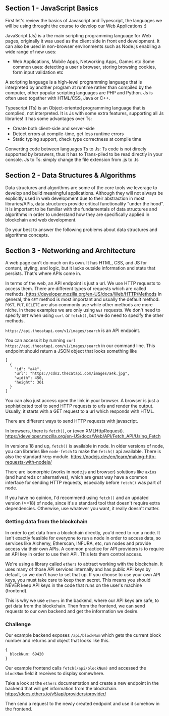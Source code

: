 ## Section 1 - JavaScript Basics

First let's review the basics of Javascript and Typescript, the languages we will be using throught the course to develop our Web Applications :)

JavaScript (Js) is a the main scripting programming language for Web pages, originally it was used as the client side in front end development. It can also be used in non-browser environments such as Node.js enabling a wide range of new uses:

- Web Applications, Mobile Apps, Networking Apps, Games etc
  Some common uses: detecting a user's browser, storing browsing cookies, form input validation etc

A scripting language is a high-level programming language that is interpreted by another program at runtime rather than compiled by the computer, other popular scripting languages are PHP and Python. Js is often used together with HTML/CSS, Java or C++.

Typescript (Ts) is an Object-oriented programming language that is complied, not interpreted. It is Js with some extra features, supporting all Js libraries! It has some advantages over Ts:

- Create both client-side and server-side
- Detect errors at compile-time, get less runtime errors
- Static typing support, check type correctness at compile time

Converting code between languages
Ts to Js: Ts code is not direcly supported by broswers, thus it has to Trans-piled to be read directly in your console.
Js to Ts: simply change the file extension from .js to .ts

## Section 2 - Data Structures & Algorithms

Data structures and algorithms are some of the core tools we leverage to develop and build meaningful applications. Although they will not always be explicitly used in web development due to their abstraction in most libraries/APIs, data structures provide critical functionality "under the hood". It is important to be familiar with the fundamentals of data structures and algorithms in order to understand how they are specifically applied in blockchain and web development.

Do your best to answer the following problems about data structures and algorithms concepts.

## Section 3 - Networking and Architecture

A web page can't do much on its own. It has HTML, CSS, and JS for content, styling, and logic, but it lacks outside information and state that persists. That's where APIs come in.

In terms of the web, an API endpoint is just a url. We use HTTP requests to access them. There are different types of requests which are called methods. https://developer.mozilla.org/en-US/docs/Web/HTTP/Methods
In general, the `GET` method is most important and usually the default method. `POST`, `PUT`, `DELETE` are also commonly use while other methods are more niche. In these examples we are only using `GET` requests. We don't need to specify `GET` when using `curl` or `fetch()`, but we do need to specify the other methods.

`https://api.thecatapi.com/v1/images/search` is an API endpoint.

You can access it by running `curl https://api.thecatapi.com/v1/images/search` in our command line. This endpoint should return a JSON object that looks something like

```
[
  {
    "id": "a4k",
    "url": "https://cdn2.thecatapi.com/images/a4k.jpg",
    "width": 450,
    "height": 361
  }
]
```

You can also just access open the link in your browser. A browser is just a sophisticated tool to send HTTP requests to urls and render the output. Usually, it starts with a GET request to a url which responds with HTML.

There are different ways to send HTTP requests with javascript.

In browsers, there is `fetch()`, or (even XMLHttpRequest).
https://developer.mozilla.org/en-US/docs/Web/API/Fetch_API/Using_Fetch

In versions 18 and up, `fetch()` is available in node. In older versions of node, you can libraries like `node-fetch` to make the `fetch()` api available. There is also the standard `http` module.
https://nodejs.dev/en/learn/making-http-requests-with-nodejs/

There are isomorphic (works in node.js and browser) solutions like `axios` (and hundreds or alternatives), which are great way have a common interface for sending HTTP requests, especially before `fetch()` was part of node.

If you have no opinion, I'd recommend using `fetch()` and an updated version (>=18) of node, since it's a standard tool that doesn't require extra dependencies. Otherwise, use whatever you want, it really doesn't matter.

### Getting data from the blockchain

In order to get data from a blockchain directly, you'd need to run a node. It isn't exactly feasible for everyone to run a node in order to access data, so services like Alchemy, Etherscan, INFURA, etc, run nodes and provide access via their own APIs. A common practice for API providers is to require an API key in order to use their API. This lets them control access.

We're using a library called `ethers` to abtract working with the blockchain. It uses many of those API services internally and has public API keys by default, so we don't have to set that up. If you choose to use your own API keys, you must take care to keep them secret. This means you should NEVER keep API keys in the code that runs on the user's machine (frontend).

This is why we use `ethers` in the backend, where our API keys are safe, to get data from the blockchain. Then from the frontend, we can send requests to our own backend and get the information we desire.

### Challenge

Our example backend exposes `/api/blockNum` which gets the current block number and returns and object that looks like this.

```
{
  blockNum: 69420
}
```

Our example frontend calls `fetch(/api/blockNum)` and accessed the `blockNum` field it receives to display somewhere.

Take a look at the `ethers` documentation and create a new endpoint in the backend that will get information from the blockchain.
https://docs.ethers.io/v5/api/providers/provider/

Then send a request to the newly created endpoint and use it somehow in the frontend.
